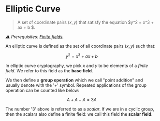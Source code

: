 # Elliptic Curve
> A set of coordinate pairs $(x,y)$ that satisfy the equation $y^2 = x^3 + ax + b $.

*⚠️ Prerequisites: [Finite fields](https://zcash.github.io/halo2/background/fields.html).*

An elliptic curve is defined as the set of all coordinate pairs $(x, y)$ such that:

$$ y^2 = x^3 + ax + b $$

In elliptic curve cryptography, we pick $x$ and $y$ to be elements of a *finite field*. We refer to this field as the **base field**.

We then define a **group operation** which we call "point addition" and usually denote with the '$+$' symbol. Repeated applications of the group operation can be counted like below:

$$
A + A + A = 3A
$$

The number '$3$' above is referred to as a *scalar*. If we are in a cyclic group, then the scalars also define a finite field: we call this field the **scalar field**. 